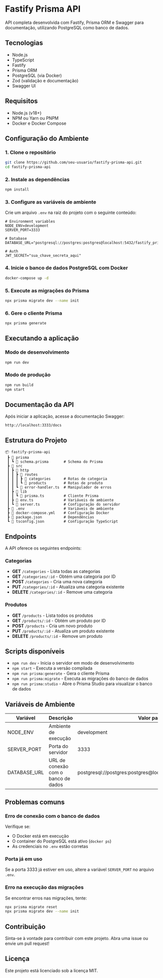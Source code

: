 # Fastify Prisma API

API completa desenvolvida com Fastify, Prisma ORM e Swagger para documentação, utilizando PostgreSQL como banco de dados.

## Tecnologias

- Node.js
- TypeScript
- Fastify
- Prisma ORM
- PostgreSQL (via Docker)
- Zod (validação e documentação)
- Swagger UI

## Requisitos

- Node.js (v18+)
- NPM ou Yarn ou PNPM
- Docker e Docker Compose

## Configuração do Ambiente

### 1. Clone o repositório

```bash
git clone https://github.com/seu-usuario/fastify-prisma-api.git
cd fastify-prisma-api
```

### 2. Instale as dependências

```bash
npm install
```

### 3. Configure as variáveis de ambiente

Crie um arquivo `.env` na raiz do projeto com o seguinte conteúdo:

```env
# Environment variables
NODE_ENV=development
SERVER_PORT=3333

# Database
DATABASE_URL="postgresql://postgres:postgres@localhost:5432/fastify_prisma_db"

# Auth
JWT_SECRET="sua_chave_secreta_aqui"
```

### 4. Inicie o banco de dados PostgreSQL com Docker

```bash
docker-compose up -d
```

### 5. Execute as migrações do Prisma

```bash
npx prisma migrate dev --name init
```

### 6. Gere o cliente Prisma

```bash
npx prisma generate
```

## Executando a aplicação

### Modo de desenvolvimento

```bash
npm run dev
```

### Modo de produção

```bash
npm run build
npm start
```

## Documentação da API

Após iniciar a aplicação, acesse a documentação Swagger:

```
http://localhost:3333/docs
```

## Estrutura do Projeto

```
📦 fastify-prisma-api
 ┣ 📂 prisma
 ┃ ┗ 📜 schema.prisma       # Schema do Prisma
 ┣ 📂 src
 ┃ ┣ 📂 http
 ┃ ┃ ┣ 📂 routes
 ┃ ┃ ┃ ┣ 📂 categories      # Rotas de categoria
 ┃ ┃ ┃ ┗ 📂 products        # Rotas de produto
 ┃ ┃ ┗ 📜 error-handler.ts  # Manipulador de erros
 ┃ ┣ 📂 lib
 ┃ ┃ ┗ 📜 prisma.ts         # Cliente Prisma
 ┃ ┣ 📜 env.ts              # Variáveis de ambiente
 ┃ ┗ 📜 server.ts           # Configuração do servidor
 ┣ 📜 .env                  # Variáveis de ambiente
 ┣ 📜 docker-compose.yml    # Configuração Docker
 ┣ 📜 package.json          # Dependências
 ┗ 📜 tsconfig.json         # Configuração TypeScript
```

## Endpoints

A API oferece os seguintes endpoints:

### Categorias

- **GET** `/categories` - Lista todas as categorias
- **GET** `/categories/:id` - Obtém uma categoria por ID
- **POST** `/categories` - Cria uma nova categoria
- **PUT** `/categories/:id` - Atualiza uma categoria existente
- **DELETE** `/categories/:id` - Remove uma categoria

### Produtos

- **GET** `/products` - Lista todos os produtos
- **GET** `/products/:id` - Obtém um produto por ID
- **POST** `/products` - Cria um novo produto
- **PUT** `/products/:id` - Atualiza um produto existente
- **DELETE** `/products/:id` - Remove um produto

## Scripts disponíveis

- `npm run dev` - Inicia o servidor em modo de desenvolvimento
- `npm start` - Executa a versão compilada
- `npm run prisma:generate` - Gera o cliente Prisma
- `npm run prisma:migrate` - Executa as migrações do banco de dados
- `npm run prisma:studio` - Abre o Prisma Studio para visualizar o banco de dados

## Variáveis de Ambiente

| Variável | Descrição | Valor padrão |
|----------|-----------|--------------|
| NODE_ENV | Ambiente de execução | development |
| SERVER_PORT | Porta do servidor | 3333 |
| DATABASE_URL | URL de conexão com o banco de dados | postgresql://postgres:postgres@localhost:5432/fastify_prisma_db |

## Problemas comuns

### Erro de conexão com o banco de dados

Verifique se:
- O Docker está em execução
- O container do PostgreSQL está ativo (`docker ps`)
- As credenciais no `.env` estão corretas

### Porta já em uso

Se a porta 3333 já estiver em uso, altere a variável `SERVER_PORT` no arquivo `.env`.

### Erro na execução das migrações

Se encontrar erros nas migrações, tente:
```bash
npx prisma migrate reset
npx prisma migrate dev --name init
```

## Contribuição

Sinta-se à vontade para contribuir com este projeto. Abra uma issue ou envie um pull request!

## Licença

Este projeto está licenciado sob a licença MIT.